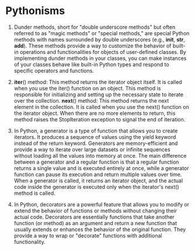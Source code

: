 # Pythonisms

1. Dunder methods, short for "double underscore methods" but often referred to as "magic methods" or "special methods," are special Python methods with names surrounded by double underscores (e.g., __init__, __str__, __add__). These methods provide a way to customize the behavior of built-in operations and functionalities for objects of user-defined classes. By implementing dunder methods in your classes, you can make instances of your classes behave like built-in Python types and respond to specific operators and functions.

2. __iter__() method: This method returns the iterator object itself. It is called when you use the iter() function on an object. This method is responsible for initializing and setting up the necessary state to iterate over the collection. __next__() method: This method returns the next element in the collection. It is called when you use the next() function on the iterator object. When there are no more elements to return, this method raises the StopIteration exception to signal the end of iteration.

3. In Python, a generator is a type of function that allows you to create iterators. It produces a sequence of values using the yield keyword instead of the return keyword. Generators are memory-efficient and provide a way to iterate over large datasets or infinite sequences without loading all the values into memory at once. The main difference between a generator and a regular function is that a regular function returns a single value and is executed entirely at once, while a generator function can pause its execution and return multiple values over time. When a generator is called, it returns an iterator object, and the actual code inside the generator is executed only when the iterator's next() method is called.

4. In Python, decorators are a powerful feature that allows you to modify or extend the behavior of functions or methods without changing their actual code. Decorators are essentially functions that take another function (or method) as an argument and return a new function that usually extends or enhances the behavior of the original function. They provide a way to wrap or "decorate" functions with additional functionality.
